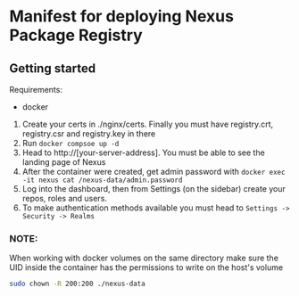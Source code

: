 # Manifest for deploying Nexus Package Registry

## Getting started
Requirements:
- docker 

1. Create your certs in ./nginx/certs. Finally you must have registry.crt, registry.csr and registry.key in there
2. Run `docker compsoe up -d` 
3. Head to http://[your-server-address]. You must be able to see the landing page of Nexus 
4. After the container were created, get admin password with `docker exec -it nexus cat /nexus-data/admin.password`
5. Log into the dashboard, then from Settings (on the sidebar) create your repos, roles and users.
6. To make authentication methods available you must head to `Settings -> Security -> Realms`

### NOTE:
When working with docker volumes on the same directory make sure the UID inside the container has the permissions to write on the host's volume 
```sh
sudo chown -R 200:200 ./nexus-data
```